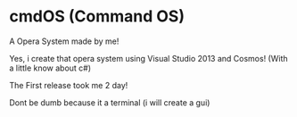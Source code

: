 # cmdOS (Command OS)
A Opera System made by me!

Yes, i create that opera system using Visual Studio 2013 and Cosmos! (With a little know about c#)

The First release took me 2 day!

Dont be dumb because it a terminal (i will create a gui)
